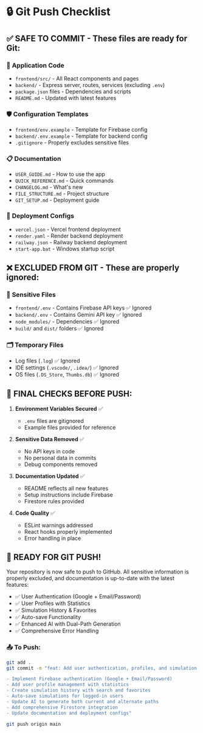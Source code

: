# 🔒 Git Push Checklist

## ✅ **SAFE TO COMMIT** - These files are ready for Git:

### 📁 **Application Code**
- `frontend/src/` - All React components and pages
- `backend/` - Express server, routes, services (excluding `.env`)
- `package.json` files - Dependencies and scripts
- `README.md` - Updated with latest features

### 🛡️ **Configuration Templates**
- `frontend/env.example` - Template for Firebase config
- `backend/.env.example` - Template for backend config
- `.gitignore` - Properly excludes sensitive files

### 📋 **Documentation**
- `USER_GUIDE.md` - How to use the app
- `QUICK_REFERENCE.md` - Quick commands
- `CHANGELOG.md` - What's new
- `FILE_STRUCTURE.md` - Project structure
- `GIT_SETUP.md` - Deployment guide

### 🚀 **Deployment Configs**
- `vercel.json` - Vercel frontend deployment
- `render.yaml` - Render backend deployment
- `railway.json` - Railway backend deployment
- `start-app.bat` - Windows startup script

## ❌ **EXCLUDED FROM GIT** - These are properly ignored:

### 🔐 **Sensitive Files**
- `frontend/.env` - Contains Firebase API keys ✅ Ignored
- `backend/.env` - Contains Gemini API key ✅ Ignored
- `node_modules/` - Dependencies ✅ Ignored
- `build/` and `dist/` folders ✅ Ignored

### 🗂️ **Temporary Files**
- Log files (`.log`) ✅ Ignored
- IDE settings (`.vscode/`, `.idea/`) ✅ Ignored
- OS files (`.DS_Store`, `Thumbs.db`) ✅ Ignored

## 🎯 **FINAL CHECKS BEFORE PUSH:**

1. **Environment Variables Secured** ✅
   - `.env` files are gitignored
   - Example files provided for reference

2. **Sensitive Data Removed** ✅
   - No API keys in code
   - No personal data in commits
   - Debug components removed

3. **Documentation Updated** ✅
   - README reflects all new features
   - Setup instructions include Firebase
   - Firestore rules provided

4. **Code Quality** ✅
   - ESLint warnings addressed
   - React hooks properly implemented
   - Error handling in place

## 🚀 **READY FOR GIT PUSH!**

Your repository is now safe to push to GitHub. All sensitive information is properly excluded, and documentation is up-to-date with the latest features:

- ✅ User Authentication (Google + Email/Password)
- ✅ User Profiles with Statistics
- ✅ Simulation History & Favorites
- ✅ Auto-save Functionality
- ✅ Enhanced AI with Dual-Path Generation
- ✅ Comprehensive Error Handling

### 📤 **To Push:**

```bash
git add .
git commit -m "feat: Add user authentication, profiles, and simulation history

- Implement Firebase authentication (Google + Email/Password)
- Add user profile management with statistics
- Create simulation history with search and favorites
- Auto-save simulations for logged-in users
- Update AI to generate both current and alternate paths
- Add comprehensive Firestore integration
- Update documentation and deployment configs"

git push origin main
``` 